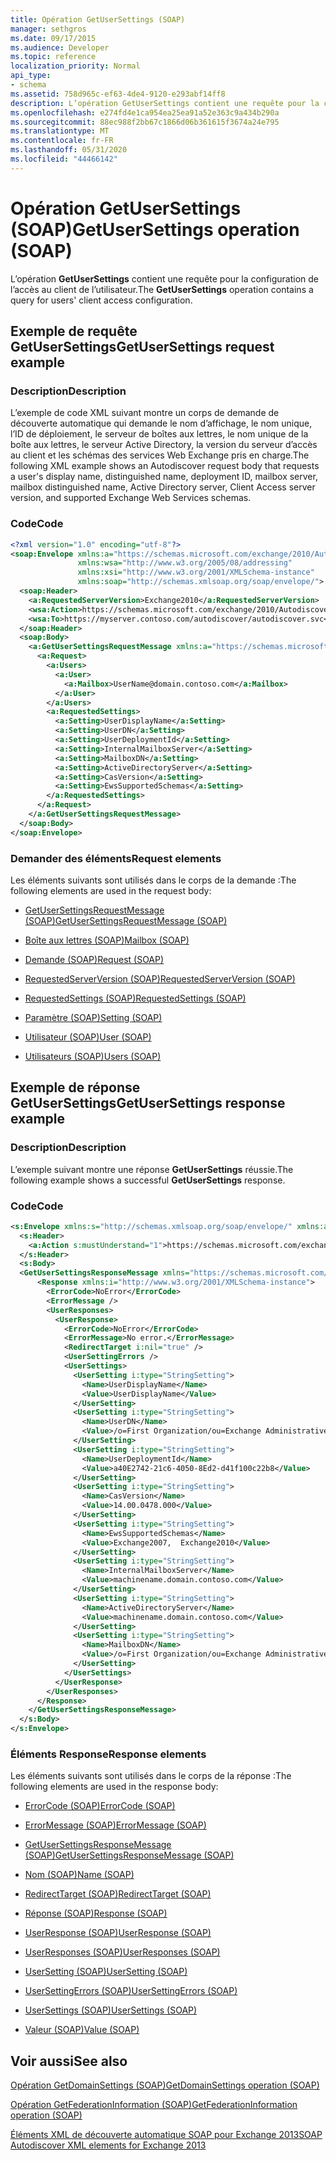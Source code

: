 ```yaml
---
title: Opération GetUserSettings (SOAP)
manager: sethgros
ms.date: 09/17/2015
ms.audience: Developer
ms.topic: reference
localization_priority: Normal
api_type:
- schema
ms.assetid: 758d965c-ef63-4de4-9120-e293abf14ff8
description: L’opération GetUserSettings contient une requête pour la configuration de l’accès au client de l’utilisateur.
ms.openlocfilehash: e274fd4e1ca954ea25ea91a52e363c9a434b290a
ms.sourcegitcommit: 88ec988f2bb67c1866d06b361615f3674a24e795
ms.translationtype: MT
ms.contentlocale: fr-FR
ms.lasthandoff: 05/31/2020
ms.locfileid: "44466142"
---
```

# <a name="getusersettings-operation-soap"></a><span data-ttu-id="7a39e-103">Opération GetUserSettings (SOAP)</span><span class="sxs-lookup"><span data-stu-id="7a39e-103">GetUserSettings operation (SOAP)</span></span>

<span data-ttu-id="7a39e-104">L’opération **GetUserSettings** contient une requête pour la configuration de l’accès au client de l’utilisateur.</span><span class="sxs-lookup"><span data-stu-id="7a39e-104">The **GetUserSettings** operation contains a query for users' client access configuration.</span></span> 
  
## <a name="getusersettings-request-example"></a><span data-ttu-id="7a39e-105">Exemple de requête GetUserSettings</span><span class="sxs-lookup"><span data-stu-id="7a39e-105">GetUserSettings request example</span></span>

### <a name="description"></a><span data-ttu-id="7a39e-106">Description</span><span class="sxs-lookup"><span data-stu-id="7a39e-106">Description</span></span>

<span data-ttu-id="7a39e-107">L’exemple de code XML suivant montre un corps de demande de découverte automatique qui demande le nom d’affichage, le nom unique, l’ID de déploiement, le serveur de boîtes aux lettres, le nom unique de la boîte aux lettres, le serveur Active Directory, la version du serveur d’accès au client et les schémas des services Web Exchange pris en charge.</span><span class="sxs-lookup"><span data-stu-id="7a39e-107">The following XML example shows an Autodiscover request body that requests a user's display name, distinguished name, deployment ID, mailbox server, mailbox distinguished name, Active Directory server, Client Access server version, and supported Exchange Web Services schemas.</span></span>
  
### <a name="code"></a><span data-ttu-id="7a39e-108">Code</span><span class="sxs-lookup"><span data-stu-id="7a39e-108">Code</span></span>

```XML
<?xml version="1.0" encoding="utf-8"?>
<soap:Envelope xmlns:a="https://schemas.microsoft.com/exchange/2010/Autodiscover"      
               xmlns:wsa="http://www.w3.org/2005/08/addressing" 
               xmlns:xsi="http://www.w3.org/2001/XMLSchema-instance"      
               xmlns:soap="http://schemas.xmlsoap.org/soap/envelope/">
  <soap:Header>
    <a:RequestedServerVersion>Exchange2010</a:RequestedServerVersion>
    <wsa:Action>https://schemas.microsoft.com/exchange/2010/Autodiscover/Autodiscover/GetUserSettings</wsa:Action>
    <wsa:To>https://myserver.contoso.com/autodiscover/autodiscover.svc</wsa:To>
  </soap:Header>
  <soap:Body>
    <a:GetUserSettingsRequestMessage xmlns:a="https://schemas.microsoft.com/exchange/2010/Autodiscover">
      <a:Request>
        <a:Users>
          <a:User>
            <a:Mailbox>UserName@domain.contoso.com</a:Mailbox>
          </a:User>
        </a:Users>
        <a:RequestedSettings>
          <a:Setting>UserDisplayName</a:Setting>
          <a:Setting>UserDN</a:Setting>
          <a:Setting>UserDeploymentId</a:Setting>
          <a:Setting>InternalMailboxServer</a:Setting>
          <a:Setting>MailboxDN</a:Setting>
          <a:Setting>ActiveDirectoryServer</a:Setting>
          <a:Setting>CasVersion</a:Setting>
          <a:Setting>EwsSupportedSchemas</a:Setting>
        </a:RequestedSettings>
      </a:Request>
    </a:GetUserSettingsRequestMessage>
  </soap:Body>
</soap:Envelope>

```

### <a name="request-elements"></a><span data-ttu-id="7a39e-109">Demander des éléments</span><span class="sxs-lookup"><span data-stu-id="7a39e-109">Request elements</span></span>

<span data-ttu-id="7a39e-110">Les éléments suivants sont utilisés dans le corps de la demande :</span><span class="sxs-lookup"><span data-stu-id="7a39e-110">The following elements are used in the request body:</span></span>
  
- [<span data-ttu-id="7a39e-111">GetUserSettingsRequestMessage (SOAP)</span><span class="sxs-lookup"><span data-stu-id="7a39e-111">GetUserSettingsRequestMessage (SOAP)</span></span>](getusersettingsrequestmessage-soap.md)
    
- [<span data-ttu-id="7a39e-112">Boîte aux lettres (SOAP)</span><span class="sxs-lookup"><span data-stu-id="7a39e-112">Mailbox (SOAP)</span></span>](mailbox-soap.md)
    
- [<span data-ttu-id="7a39e-113">Demande (SOAP)</span><span class="sxs-lookup"><span data-stu-id="7a39e-113">Request (SOAP)</span></span>](request-soap.md)
    
- [<span data-ttu-id="7a39e-114">RequestedServerVersion (SOAP)</span><span class="sxs-lookup"><span data-stu-id="7a39e-114">RequestedServerVersion (SOAP)</span></span>](requestedserverversion-soap.md)
    
- [<span data-ttu-id="7a39e-115">RequestedSettings (SOAP)</span><span class="sxs-lookup"><span data-stu-id="7a39e-115">RequestedSettings (SOAP)</span></span>](requestedsettings-soap.md)
    
- [<span data-ttu-id="7a39e-116">Paramètre (SOAP)</span><span class="sxs-lookup"><span data-stu-id="7a39e-116">Setting (SOAP)</span></span>](setting-soap.md)
    
- [<span data-ttu-id="7a39e-117">Utilisateur (SOAP)</span><span class="sxs-lookup"><span data-stu-id="7a39e-117">User (SOAP)</span></span>](user-soap.md)
    
- [<span data-ttu-id="7a39e-118">Utilisateurs (SOAP)</span><span class="sxs-lookup"><span data-stu-id="7a39e-118">Users (SOAP)</span></span>](users-soap.md)
    
## <a name="getusersettings-response-example"></a><span data-ttu-id="7a39e-119">Exemple de réponse GetUserSettings</span><span class="sxs-lookup"><span data-stu-id="7a39e-119">GetUserSettings response example</span></span>

### <a name="description"></a><span data-ttu-id="7a39e-120">Description</span><span class="sxs-lookup"><span data-stu-id="7a39e-120">Description</span></span>

<span data-ttu-id="7a39e-121">L’exemple suivant montre une réponse **GetUserSettings** réussie.</span><span class="sxs-lookup"><span data-stu-id="7a39e-121">The following example shows a successful **GetUserSettings** response.</span></span> 
  
### <a name="code"></a><span data-ttu-id="7a39e-122">Code</span><span class="sxs-lookup"><span data-stu-id="7a39e-122">Code</span></span>

```XML
<s:Envelope xmlns:s="http://schemas.xmlsoap.org/soap/envelope/" xmlns:a="http://www.w3.org/2005/08/addressing">
  <s:Header>
    <a:Action s:mustUnderstand="1">https://schemas.microsoft.com/exchange/2010/Autodiscover/Autodiscover/GetUserSettingsResponse</a:Action>
  </s:Header>
  <s:Body>
  <GetUserSettingsResponseMessage xmlns="https://schemas.microsoft.com/exchange/2010/Autodiscover">
      <Response xmlns:i="http://www.w3.org/2001/XMLSchema-instance">
        <ErrorCode>NoError</ErrorCode>
        <ErrorMessage />
        <UserResponses>
          <UserResponse>
            <ErrorCode>NoError</ErrorCode>
            <ErrorMessage>No error.</ErrorMessage>
            <RedirectTarget i:nil="true" />
            <UserSettingErrors />
            <UserSettings>
              <UserSetting i:type="StringSetting">
                <Name>UserDisplayName</Name>
                <Value>UserDisplayName</Value>
              </UserSetting>
              <UserSetting i:type="StringSetting">
                <Name>UserDN</Name>
                <Value>/o=First Organization/ou=Exchange Administrative Group (SDASDASDJ)/cn=Recipients/cn=UserDisplayName</Value>
              </UserSetting>
              <UserSetting i:type="StringSetting">
                <Name>UserDeploymentId</Name>
                <Value>a40E2742-21c6-4050-8Ed2-d41f100c22b8</Value>
              </UserSetting>
              <UserSetting i:type="StringSetting">
                <Name>CasVersion</Name>
                <Value>14.00.0478.000</Value>
              </UserSetting>
              <UserSetting i:type="StringSetting">
                <Name>EwsSupportedSchemas</Name>
                <Value>Exchange2007,  Exchange2010</Value>
              </UserSetting>
              <UserSetting i:type="StringSetting">
                <Name>InternalMailboxServer</Name>
                <Value>machinename.domain.contoso.com</Value>
              </UserSetting>
              <UserSetting i:type="StringSetting">
                <Name>ActiveDirectoryServer</Name>
                <Value>machinename.domain.contoso.com</Value>
              </UserSetting>
              <UserSetting i:type="StringSetting">
                <Name>MailboxDN</Name>
                <Value>/o=First Organization/ou=Exchange Administrative Group (SDASDASDJ)/cn=Configuration/cn=Servers/cn=server/cn=Contoso Pri MDB</Value>
              </UserSetting>
            </UserSettings>
          </UserResponse>
        </UserResponses>
      </Response>
    </GetUserSettingsResponseMessage>
  </s:Body>
</s:Envelope>
```

### <a name="response-elements"></a><span data-ttu-id="7a39e-123">Éléments Response</span><span class="sxs-lookup"><span data-stu-id="7a39e-123">Response elements</span></span>

<span data-ttu-id="7a39e-124">Les éléments suivants sont utilisés dans le corps de la réponse :</span><span class="sxs-lookup"><span data-stu-id="7a39e-124">The following elements are used in the response body:</span></span>
  
- [<span data-ttu-id="7a39e-125">ErrorCode (SOAP)</span><span class="sxs-lookup"><span data-stu-id="7a39e-125">ErrorCode (SOAP)</span></span>](errorcode-soap.md)
    
- [<span data-ttu-id="7a39e-126">ErrorMessage (SOAP)</span><span class="sxs-lookup"><span data-stu-id="7a39e-126">ErrorMessage (SOAP)</span></span>](errormessage-soap.md)
    
- [<span data-ttu-id="7a39e-127">GetUserSettingsResponseMessage (SOAP)</span><span class="sxs-lookup"><span data-stu-id="7a39e-127">GetUserSettingsResponseMessage (SOAP)</span></span>](getusersettingsresponsemessage-soap.md)
    
- [<span data-ttu-id="7a39e-128">Nom (SOAP)</span><span class="sxs-lookup"><span data-stu-id="7a39e-128">Name (SOAP)</span></span>](name-soap.md)
    
- [<span data-ttu-id="7a39e-129">RedirectTarget (SOAP)</span><span class="sxs-lookup"><span data-stu-id="7a39e-129">RedirectTarget (SOAP)</span></span>](redirecttarget-soap.md)
    
- [<span data-ttu-id="7a39e-130">Réponse (SOAP)</span><span class="sxs-lookup"><span data-stu-id="7a39e-130">Response (SOAP)</span></span>](response-soap.md)
    
- [<span data-ttu-id="7a39e-131">UserResponse (SOAP)</span><span class="sxs-lookup"><span data-stu-id="7a39e-131">UserResponse (SOAP)</span></span>](userresponse-soap.md)
    
- [<span data-ttu-id="7a39e-132">UserResponses (SOAP)</span><span class="sxs-lookup"><span data-stu-id="7a39e-132">UserResponses (SOAP)</span></span>](userresponses-soap.md)
    
- [<span data-ttu-id="7a39e-133">UserSetting (SOAP)</span><span class="sxs-lookup"><span data-stu-id="7a39e-133">UserSetting (SOAP)</span></span>](usersetting-soap.md)
    
- [<span data-ttu-id="7a39e-134">UserSettingErrors (SOAP)</span><span class="sxs-lookup"><span data-stu-id="7a39e-134">UserSettingErrors (SOAP)</span></span>](usersettingerrors-soap.md)
    
- [<span data-ttu-id="7a39e-135">UserSettings (SOAP)</span><span class="sxs-lookup"><span data-stu-id="7a39e-135">UserSettings (SOAP)</span></span>](usersettings-soap.md)
    
- [<span data-ttu-id="7a39e-136">Valeur (SOAP)</span><span class="sxs-lookup"><span data-stu-id="7a39e-136">Value (SOAP)</span></span>](value-soap.md)
    
## <a name="see-also"></a><span data-ttu-id="7a39e-137">Voir aussi</span><span class="sxs-lookup"><span data-stu-id="7a39e-137">See also</span></span>



[<span data-ttu-id="7a39e-138">Opération GetDomainSettings (SOAP)</span><span class="sxs-lookup"><span data-stu-id="7a39e-138">GetDomainSettings operation (SOAP)</span></span>](getdomainsettings-operation-soap.md)
  
[<span data-ttu-id="7a39e-139">Opération GetFederationInformation (SOAP)</span><span class="sxs-lookup"><span data-stu-id="7a39e-139">GetFederationInformation operation (SOAP)</span></span>](getfederationinformation-operation-soap.md)


[<span data-ttu-id="7a39e-140">Éléments XML de découverte automatique SOAP pour Exchange 2013</span><span class="sxs-lookup"><span data-stu-id="7a39e-140">SOAP Autodiscover XML elements for Exchange 2013</span></span>](soap-autodiscover-xml-elements-for-exchange-2013.md)


